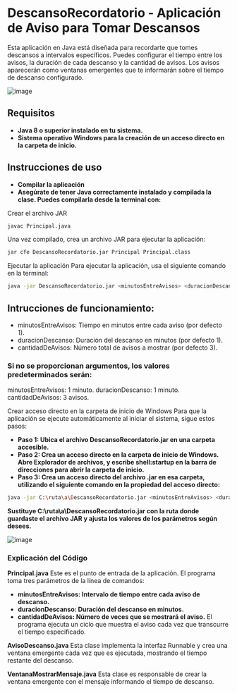 # DescansoRecordatorio - Aplicación de Aviso para Tomar Descansos
Esta aplicación en Java está diseñada para recordarte que tomes descansos a intervalos específicos. Puedes configurar el tiempo entre los avisos, la duración de cada descanso y la cantidad de avisos. Los avisos aparecerán como ventanas emergentes que te informarán sobre el tiempo de descanso configurado.

![image](https://github.com/user-attachments/assets/3ad94b74-5f7b-4189-86da-371c451780d7)


## Requisitos
- **Java 8 o superior instalado en tu sistema.**
- **Sistema operativo Windows para la creación de un acceso directo en la carpeta de inicio.**
## Instrucciones de uso
- **Compilar la aplicación**
- **Asegúrate de tener Java correctamente instalado y compilada la clase. Puedes compilarla desde la terminal con:**

Crear el archivo JAR
```bash
javac Principal.java
```

Una vez compilado, crea un archivo JAR para ejecutar la aplicación:
```bash
jar cfe DescansoRecordatorio.jar Principal Principal.class
```
Ejecutar la aplicación
Para ejecutar la aplicación, usa el siguiente comando en la terminal:

```bash
java -jar DescansoRecordatorio.jar <minutosEntreAvisos> <duracionDescanso> <cantidadDeAvisos>
```
## Intrucciones de funcionamiento:
- minutosEntreAvisos: Tiempo en minutos entre cada aviso (por defecto 1).
- duracionDescanso: Duración del descanso en minutos (por defecto 1).
- cantidadDeAvisos: Número total de avisos a mostrar (por defecto 3).

### Si no se proporcionan argumentos, los valores predeterminados serán:
minutosEntreAvisos: 1 minuto.
duracionDescanso: 1 minuto.
cantidadDeAvisos: 3 avisos.

Crear acceso directo en la carpeta de inicio de Windows
Para que la aplicación se ejecute automáticamente al iniciar el sistema, sigue estos pasos:

- **Paso 1: Ubica el archivo DescansoRecordatorio.jar en una carpeta accesible.**
- **Paso 2: Crea un acceso directo en la carpeta de inicio de Windows. Abre Explorador de archivos, y escribe shell:startup en la barra de direcciones para abrir la carpeta de inicio.**
- **Paso 3: Crea un acceso directo del archivo .jar en esa carpeta, utilizando el siguiente comando en la propiedad del acceso directo:**
  
```bash
java -jar C:\ruta\a\DescansoRecordatorio.jar <minutosEntreAvisos> <duracionDescanso> <cantidadDeAvisos>
```
**Sustituye C:\ruta\a\DescansoRecordatorio.jar con la ruta donde guardaste el archivo JAR y ajusta los valores de los parámetros según desees.**

![image](https://github.com/user-attachments/assets/4ab810f3-84cc-456a-8d62-278d9e687f04)

### Explicación del Código
**Principal.java**
Este es el punto de entrada de la aplicación. El programa toma tres parámetros de la línea de comandos:

- **minutosEntreAvisos: Intervalo de tiempo entre cada aviso de descanso.**
- **duracionDescanso: Duración del descanso en minutos.**
- **cantidadDeAvisos: Número de veces que se mostrará el aviso.**
El programa ejecuta un ciclo que muestra el aviso cada vez que transcurre el tiempo especificado.

**AvisoDescanso.java**
Esta clase implementa la interfaz Runnable y crea una ventana emergente cada vez que es ejecutada, mostrando el tiempo restante del descanso.

**VentanaMostrarMensaje.java**
Esta clase es responsable de crear la ventana emergente con el mensaje informando el tiempo de descanso.

